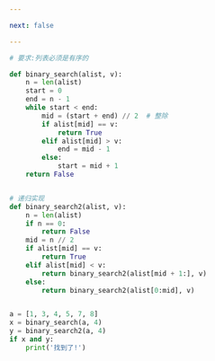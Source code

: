 ```yaml
---

next: false

---
```




<BlogInfo id="1166" title="7.二分查找法" author="白日梦想猿" pv=0 read_times=0 pre_cost_time="0分35秒" category="算法" tag_list="['算法']" create_time="2020.05.21 18:14:31" update_time="2023.02.10 11:37:08" />

```python
# 要求:列表必须是有序的

def binary_search(alist, v):
    n = len(alist)
    start = 0
    end = n - 1
    while start < end:
        mid = (start + end) // 2  # 整除
        if alist[mid] == v:
            return True
        elif alist[mid] > v:
            end = mid - 1
        else:
            start = mid + 1
    return False


# 递归实现
def binary_search2(alist, v):
    n = len(alist)
    if n == 0:
        return False
    mid = n // 2
    if alist[mid] == v:
        return True
    elif alist[mid] < v:
        return binary_search2(alist[mid + 1:], v)
    else:
        return binary_search2(alist[0:mid], v)


a = [1, 3, 4, 5, 7, 8]
x = binary_search(a, 4)
y = binary_search2(a, 4)
if x and y:
    print('找到了!')

```



<ActionBox />
